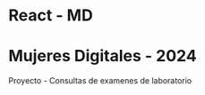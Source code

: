 # React - MD 

<h1>Mujeres Digitales - 2024</h1>

<p>Proyecto - Consultas de examenes de laboratorio</p>
